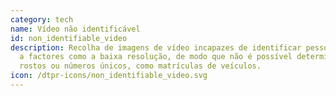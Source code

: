 ```yaml
---
category: tech
name: Vídeo não identificável
id: non_identifiable_video
description: Recolha de imagens de vídeo incapazes de identificar pessoas devido
  a factores como a baixa resolução, de modo que não é possível determinar
  rostos ou números únicos, como matrículas de veículos.
icon: /dtpr-icons/non_identifiable_video.svg
---
```


